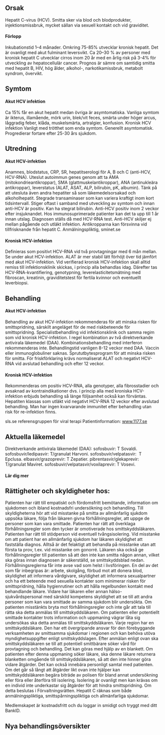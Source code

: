 ## Orsak

Hepatit C-virus (HCV). Smitta sker via blod och blodprodukter, injektionsmissbruk, mycket sällan via sexuell kontakt och vid graviditet.

#### Förlopp

Inkubationstid 1–4 månader. Omkring 75-85% utvecklar kronisk hepatit. Det är ovanligt med akut fulminant leversvikt. Ca 20–30 % av personer med kronisk hepatit C utvecklar cirros inom 20 år med en årlig risk på 3-4% för utveckling av hepatocellulär cancer. Prognos är sämre om samtidig smitta med hepatit B, HIV, hög ålder, alkohol-, narkotikamissbruk, metabolt syndrom, övervikt.

## Symtom

#### Akut HCV infektion

Ca 15% får en akut hepatit medan övriga är asymtomatiska. Vanliga symtom är ikterus, illamående, mörk urin, blek/vit feces, smärta under höger arcus, låggradig feber, klåda, muskelsmärta, artralgier, konfusion.
Kronisk HCV infektion
Vanligt med trötthet som enda symtom. Generellt asymtomatisk. Progredierar fortare efter 25-30 års sjukdom.

## Utredning

#### Akut HCV-infektion

Anamnes, blodstatus, CRP, SR, hepatitserologi för A, B och C (anti-HCV, HCV-RNA). Uteslut autoimmun genes genom att ta AMA (mitokondrieantikroppar), SMA (glattmuskelantikroppar), ANA (antinukleära antikroppar), leverstatus (ALAT, ASAT, ALP, bilirubin, pK, albumin). Tänk på att utesluta även andra hepatiter så som läkemedelsorsakad och alkoholhepatit.
Stegrade transaminaser som kan variera kraftigt inom kort tidsintervall. Stiger oftast i samband med utveckling av symtom och innan anti-HCV är positiv. Kan ha stegrat bilirubin.
Anti-HCV positiv inom 2 veckor efter insjuknandet. Hos immunosuprimerade patienter kan det ta upp till 1 år innan utslag. Diagnosen ställs då med HCV-RNA test. Anti-HCV skiljer ej mellan pågående och utläkt infektion. Antikropparna kan försvinna vid tillfrisknande från hepatit C. Anmälningspliktig, sminet.se

#### Kronisk HCV-infektion

Definieras som positivt HCV-RNA vid två provtagningar med 6 mån mellan. Se under akut HCV-infektion. ALAT är mer stabil lätt förhöjt över tid jämfört med akut HCV-infektion. Vid verifierad kronisk HCV-infektion skall alltid remiss till infektionsklinik skickas, i princip alla behandlas idag. Därefter tas HCV-RNA-kvantifiering, genotypning, leverelasticitetsmätning med fibroscan, kreatinin, graviditetstest för fertila kvinnor och eventuellt leverbiopsi.

## Behandling

#### Akut HCV-infektion

Behandling av akut HCV-infektion rekommenderas för att minska risken för smittspridning, särskilt angeläget för de med riskbeteende för smittspridning. Specialistbehandling vid infektionsklinik och samma regim som vid kronisk HCV-infektion. I regel kombination av två direktverkande antivirala läkemedel (DAA). Kombinationsbehandling med interferon rekommenderas inte. Behandlingstid vanligen 8-12 veckor med DAA. Vaccin eller immunoglobuliner saknas. Sprututbytesprogram för att minska risken för smitta.
För friskförklaring krävs normaliserat ALAT och negativt HCV-RNA vid avslutad behandling och efter 12 veckor.

#### Kronisk HCV-infektion

Rekommenderas om positiv HCV-RNA, alla genotyper, alla fibrosstadier och avsaknad av kontraindikationer dvs. i princip alla med kroniska HCV-infektion erbjuds behandling så länge följsamhet också kan förväntas. Hepatiten klassas som utläkt vid negativt HCV-RNA 12 veckor efter avslutad behandling. Man har ingen kvarvarande immunitet efter behandling utan risk för re-infektion finns.


sls.se referensgruppen för viral terapi
Patientinformation: www.1177.se

## Aktuella läkemedel

Direktverkande antivirala läkemedel (DAA):
sofosbuvir: T Sovaldi.
sofosbuvir/ledipasvir: T/granulat Harvoni.
sofosbuvir/velpatasvir:  T Epclusa.
elbasvir/grazoprevir: T Zepatier.
pibrentasvir/glekaprevir: T/granulat Maviret.
sofosbuvir/velpatasvir/voxilaprevir: T Vosevi.
 

#### Lär dig mer

## Rättigheter och skyldigheter hos:

Patienten har rätt till empatiskt och fördomsfritt bemötande, information om sjukdomen och ibland kostnadsfri undersökning och behandling. Till skyldigheterna hör att vid misstanke på smitta av allmänfarlig sjukdom uppsöka läkare, följa från läkaren givna förhållningsregler, att uppge de personer som kan vara smittade.
Patienten har rätt att överklaga förhållningsregler som den tycker är omotiverade hos smittskyddsläkaren. Patienten har rätt till stödperson vid eventuell tvångsisolering.
Vid misstanke om att patient har en allmänfarlig sjukdom har läkaren skyldighet att fastställa diagnos. Alltså är det felaktigt att behandla på misstanke utan att första ta prov, t.ex. vid misstanke om gonorré. Läkaren ska också ge förhållningsregler till patienten så att den inte kan smitta någon annan, vilket ska göras innan diagnosen är säkerställd, se smittskyddsblad nedan. Förhållningsreglerna får inte avse vad som helst i livsföringen. En del av det som får inbegripas är: arbete, skolgång, förbud mot att donera blod, skyldighet att informera vårdgivare, skyldighet att informera sexualpartner och ha ett beteende med sexuella kontakter som minimerar risken för smittspridning, hålla hygienrutiner och att hålla regelbunden kontakt med behandlande läkare.
Vidare har läkaren eller annan hälso- sjukvårdspersonal med särskild kompetens skyldighet att se till att andra personer som kan vara smittade av samma sjukdom blir undersökta. Om patienten misstänkts bryta mot förhållningsregler och inte går att tala till rätta ska detta anmälas till smittskyddsläkaren. Om patienten eller potentiellt smittade kontakter trots information och uppmaning vägrar låta sig undersökas ska detta anmälas till smittskyddsläkaren.
Varje region har en smittskyddsläkare. Den har ett övergripande ansvar för den förebyggande verksamheten av smittsamma sjukdomar i regionen och kan behöva utöva myndighetsuppgifter enligt smittskyddslagen. Efter anmälan enligt ovan ska smittskyddsläkaren se till att potentiell smittbärare söker vård för provtagning och behandling. Det kan göras med hjälp av en blankett. Om patienten efter denna uppmaning söker läkare, ska denne läkare returnera blanketten omgående till smittskyddsläkaren, så att den inte hinner göra vidare åtgärder. Det kan också innebära personligt samtal med patienten.
Om det går så långt att åtgärder likt ovan inte hjälper kan smittskyddsläkaren begära biträde av polisen för bland annat undersökning eller föra eller återföra till isolering. Isolering är ovanligt men kan krävas om en individ inte underkastar sig åtgärder för att hindra smittspridning. Om detta beslutas i Förvaltningsrätten.
Hepatit C räknas som både anmälningspliktiga, smittspårningspliktiga och allmänfarliga sjukdomar.


Medlemskapet är kostnadsfritt och du loggar in smidigt och tryggt med ditt BankID.

## Nya behandlingsöversikter

